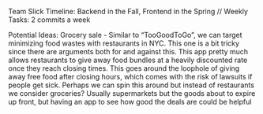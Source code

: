 Team Slick 
Timeline: Backend in the Fall, Frontend in the Spring // Weekly Tasks: 2 commits a week


Potential Ideas:
Grocery sale - Similar to “TooGoodToGo”, we can target minimizing food wastes with restaurants in NYC. This one is a bit tricky since there are arguments both for and against this. This app pretty much allows restaurants to give away food bundles at a heavily discounted rate once they reach closing times. This goes around the loophole of giving away free food after closing hours, which comes with the risk of lawsuits if people get sick. Perhaps we can spin this around but instead of restaurants we consider groceries? Usually supermarkets but the goods about to expire up front, but having an app to see how good the deals are could be helpful 
